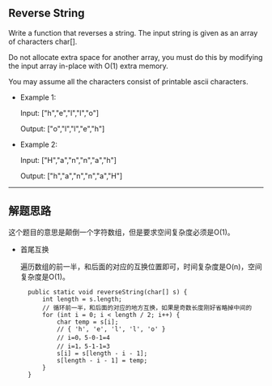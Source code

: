 ## Reverse String

Write a function that reverses a string. The input string is given as an array of characters char[].

Do not allocate extra space for another array, you must do this by modifying the input array in-place with O(1) extra memory.

You may assume all the characters consist of printable ascii characters.

 

- Example 1:

  Input: ["h","e","l","l","o"]

  Output: ["o","l","l","e","h"]

- Example 2:

  Input: ["H","a","n","n","a","h"]

  Output: ["h","a","n","n","a","H"]

---

## 解题思路

这个题目的意思是颠倒一个字符数组，但是要求空间复杂度必须是O(1)。

- 首尾互换

  遍历数组的前一半，和后面的对应的互换位置即可，时间复杂度是O(n)，空间复杂度是O(1)。

  ```
	public static void reverseString(char[] s) {
		int length = s.length;
		// 循环前一半，和后面的对应的地方互换，如果是奇数长度刚好省略掉中间的
		for (int i = 0; i < length / 2; i++) {
			char temp = s[i];
			// { 'h', 'e', 'l', 'l', 'o' }
			// i=0，5-0-1=4
			// i=1，5-1-1=3
			s[i] = s[length - i - 1];
			s[length - i - 1] = temp;
		}
	}
  ```